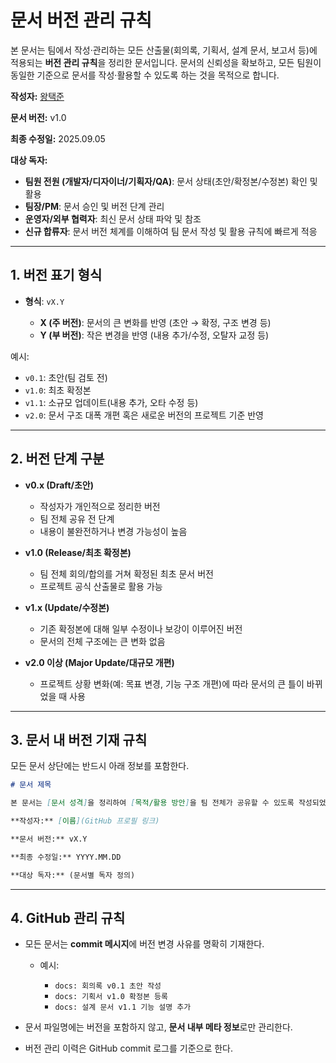 # 문서 버전 관리 규칙

본 문서는 팀에서 작성·관리하는 모든 산출물(회의록, 기획서, 설계 문서, 보고서 등)에 적용되는 **버전 관리 규칙**을 정리한 문서입니다.
문서의 신뢰성을 확보하고, 모든 팀원이 동일한 기준으로 문서를 작성·활용할 수 있도록 하는 것을 목적으로 합니다.

**작성자:** [왕택준](https://github.com/TJK98)

**문서 버전:** v1.0

**최종 수정일:** 2025.09.05

**대상 독자:**

* **팀원 전원 (개발자/디자이너/기획자/QA)**: 문서 상태(초안/확정본/수정본) 확인 및 활용
* **팀장/PM**: 문서 승인 및 버전 단계 관리
* **운영자/외부 협력자**: 최신 문서 상태 파악 및 참조
* **신규 합류자**: 문서 버전 체계를 이해하여 팀 문서 작성 및 활용 규칙에 빠르게 적응

---

## 1. 버전 표기 형식

* **형식**: `vX.Y`

  * **X (주 버전)**: 문서의 큰 변화를 반영 (초안 → 확정, 구조 변경 등)
  * **Y (부 버전)**: 작은 변경을 반영 (내용 추가/수정, 오탈자 교정 등)

예시:

* `v0.1`: 초안(팀 검토 전)
* `v1.0`: 최초 확정본
* `v1.1`: 소규모 업데이트(내용 추가, 오타 수정 등)
* `v2.0`: 문서 구조 대폭 개편 혹은 새로운 버전의 프로젝트 기준 반영

---

## 2. 버전 단계 구분

* **v0.x (Draft/초안)**

  * 작성자가 개인적으로 정리한 버전
  * 팀 전체 공유 전 단계
  * 내용이 불완전하거나 변경 가능성이 높음

* **v1.0 (Release/최초 확정본)**

  * 팀 전체 회의/합의를 거쳐 확정된 최초 문서 버전
  * 프로젝트 공식 산출물로 활용 가능

* **v1.x (Update/수정본)**

  * 기존 확정본에 대해 일부 수정이나 보강이 이루어진 버전
  * 문서의 전체 구조에는 큰 변화 없음

* **v2.0 이상 (Major Update/대규모 개편)**

  * 프로젝트 상황 변화(예: 목표 변경, 기능 구조 개편)에 따라
    문서의 큰 틀이 바뀌었을 때 사용

---

## 3. 문서 내 버전 기재 규칙

모든 문서 상단에는 반드시 아래 정보를 포함한다.

```markdown
# 문서 제목

본 문서는 [문서 성격]을 정리하여 [목적/활용 방안]을 팀 전체가 공유할 수 있도록 작성되었습니다.

**작성자:** [이름](GitHub 프로필 링크)

**문서 버전:** vX.Y

**최종 수정일:** YYYY.MM.DD

**대상 독자:** (문서별 독자 정의)
```

---

## 4. GitHub 관리 규칙

* 모든 문서는 **commit 메시지**에 버전 변경 사유를 명확히 기재한다.

  * 예시:

    * `docs: 회의록 v0.1 초안 작성`
    * `docs: 기획서 v1.0 확정본 등록`
    * `docs: 설계 문서 v1.1 기능 설명 추가`
* 문서 파일명에는 버전을 포함하지 않고, **문서 내부 메타 정보**로만 관리한다.
* 버전 관리 이력은 GitHub commit 로그를 기준으로 한다.
